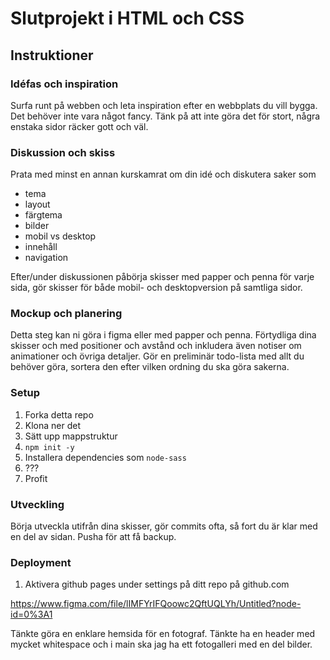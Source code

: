 # Slutprojekt i HTML och CSS

## Instruktioner

### Idéfas och inspiration
Surfa runt på webben och leta inspiration efter en webbplats du vill bygga. Det behöver inte vara något fancy.
Tänk på att inte göra det för stort, några enstaka sidor räcker gott och väl.

### Diskussion och skiss
Prata med minst en annan kurskamrat om din idé och diskutera saker som 
* tema
* layout
* färgtema
* bilder
* mobil vs desktop
* innehåll
* navigation

Efter/under diskussionen påbörja skisser med papper och penna för varje sida,
gör skisser för både mobil- och desktopversion på samtliga sidor.

### Mockup och planering
Detta steg kan ni göra i figma eller med papper och penna.
Förtydliga dina skisser och med positioner och avstånd och inkludera även notiser om animationer och övriga detaljer.
Gör en preliminär todo-lista med allt du behöver göra, sortera den efter vilken ordning du ska göra sakerna.

### Setup
1. Forka detta repo
2. Klona ner det
3. Sätt upp mappstruktur
4. `npm init -y`
5. Installera dependencies som `node-sass`
6. ???
7. Profit

### Utveckling
Börja utveckla utifrån dina skisser, 
gör commits ofta, så fort du är klar med en del av sidan.
Pusha för att få backup.

### Deployment
1. Aktivera github pages under settings på ditt repo på github.com




https://www.figma.com/file/lIMFYrIFQoowc2QftUQLYh/Untitled?node-id=0%3A1



Tänkte göra en enklare hemsida för en fotograf. Tänkte ha en header med mycket whitespace och i main ska jag ha ett fotogalleri med en del bilder.
